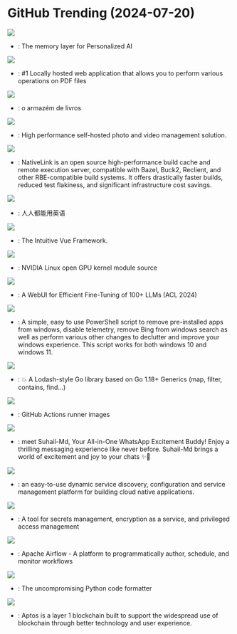 # GitHub Trending (2024-07-20)

![](https://img.shields.io/badge/Python-New%20602-green?style=flat-square&logo=appveyor)
- [](https://github.comundefined): The memory layer for Personalized AI

![](https://img.shields.io/badge/Java-New%2052-green?style=flat-square&logo=appveyor)
- [](https://github.comundefined): #1 Locally hosted web application that allows you to perform various operations on PDF files

![](https://img.shields.io/badge/none-New%20256-green?style=flat-square&logo=appveyor)
- [](https://github.comundefined): o armazém de livros

![](https://img.shields.io/badge/TypeScript-New%20184-green?style=flat-square&logo=appveyor)
- [](https://github.comundefined): High performance self-hosted photo and video management solution.

![](https://img.shields.io/badge/Rust-New%2049-green?style=flat-square&logo=appveyor)
- [](https://github.comundefined): NativeLink is an open source high-performance build cache and remote execution server, compatible with Bazel, Buck2, Reclient, and other RBE-compatible build systems. It offers drastically faster builds, reduced test flakiness, and significant infrastructure cost savings.

![](https://img.shields.io/badge/TypeScript-New%20127-green?style=flat-square&logo=appveyor)
- [](https://github.comundefined): 人人都能用英语

![](https://img.shields.io/badge/TypeScript-New%2020-green?style=flat-square&logo=appveyor)
- [](https://github.comundefined): The Intuitive Vue Framework.

![](https://img.shields.io/badge/C-New%2035-green?style=flat-square&logo=appveyor)
- [](https://github.comundefined): NVIDIA Linux open GPU kernel module source

![](https://img.shields.io/badge/Python-New%20204-green?style=flat-square&logo=appveyor)
- [](https://github.comundefined): A WebUI for Efficient Fine-Tuning of 100+ LLMs (ACL 2024)

![](https://img.shields.io/badge/PowerShell-New%20322-green?style=flat-square&logo=appveyor)
- [](https://github.comundefined): A simple, easy to use PowerShell script to remove pre-installed apps from windows, disable telemetry, remove Bing from windows search as well as perform various other changes to declutter and improve your windows experience. This script works for both windows 10 and windows 11.

![](https://img.shields.io/badge/Go-New%20122-green?style=flat-square&logo=appveyor)
- [](https://github.comundefined): 💥 A Lodash-style Go library based on Go 1.18+ Generics (map, filter, contains, find...)

![](https://img.shields.io/badge/PowerShell-New%2061-green?style=flat-square&logo=appveyor)
- [](https://github.comundefined): GitHub Actions runner images

![](https://img.shields.io/badge/JavaScript-New%2065-green?style=flat-square&logo=appveyor)
- [](https://github.comundefined): meet Suhail-Md, Your All-in-One WhatsApp Excitement Buddy! Enjoy a thrilling messaging experience like never before. Suhail-Md brings a world of excitement and joy to your chats ✨🤖

![](https://img.shields.io/badge/Java-New%205-green?style=flat-square&logo=appveyor)
- [](https://github.comundefined): an easy-to-use dynamic service discovery, configuration and service management platform for building cloud native applications.

![](https://img.shields.io/badge/Go-New%20118-green?style=flat-square&logo=appveyor)
- [](https://github.comundefined): A tool for secrets management, encryption as a service, and privileged access management

![](https://img.shields.io/badge/Python-New%2013-green?style=flat-square&logo=appveyor)
- [](https://github.comundefined): Apache Airflow - A platform to programmatically author, schedule, and monitor workflows

![](https://img.shields.io/badge/Python-New%2011-green?style=flat-square&logo=appveyor)
- [](https://github.comundefined): The uncompromising Python code formatter

![](https://img.shields.io/badge/Rust-New%208-green?style=flat-square&logo=appveyor)
- [](https://github.comundefined): Aptos is a layer 1 blockchain built to support the widespread use of blockchain through better technology and user experience.


